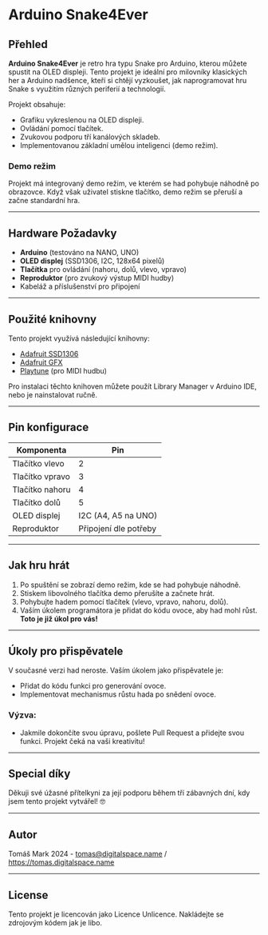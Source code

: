 # Arduino Snake4Ever

## Přehled

**Arduino Snake4Ever** je retro hra typu Snake pro Arduino, kterou můžete spustit na OLED displeji. Tento projekt je ideální pro milovníky klasických her a Arduino nadšence, kteří si chtějí vyzkoušet, jak naprogramovat hru Snake s využitím různých periferií a technologií. 

Projekt obsahuje:
- Grafiku vykreslenou na OLED displeji.
- Ovládání pomocí tlačítek.
- Zvukovou podporu tří kanálových skladeb.
- Implementovanou základní umělou inteligenci (demo režim).

### Demo režim

Projekt má integrovaný demo režim, ve kterém se had pohybuje náhodně po obrazovce. Když však uživatel stiskne tlačítko, demo režim se přeruší a začne standardní hra.

---

## Hardware Požadavky

- **Arduino** (testováno na NANO, UNO)
- **OLED displej** (SSD1306, I2C, 128x64 pixelů)
- **Tlačítka** pro ovládání (nahoru, dolů, vlevo, vpravo)
- **Reproduktor** (pro zvukový výstup MIDI hudby)
- Kabeláž a příslušenství pro připojení

---

## Použité knihovny

Tento projekt využívá následující knihovny:
- [Adafruit SSD1306](https://github.com/adafruit/Adafruit_SSD1306)
- [Adafruit GFX](https://github.com/adafruit/Adafruit-GFX-Library)
- [Playtune](https://github.com/LenShustek/arduino-playtune) (pro MIDI hudbu)

Pro instalaci těchto knihoven můžete použít Library Manager v Arduino IDE, nebo je nainstalovat ručně.

---

## Pin konfigurace

| Komponenta      | Pin       |
|-----------------|-----------|
| Tlačítko vlevo  | 2         |
| Tlačítko vpravo | 3         |
| Tlačítko nahoru | 4         |
| Tlačítko dolů   | 5         |
| OLED displej    | I2C (A4, A5 na UNO)   |
| Reproduktor     | Připojení dle potřeby |

---

## Jak hru hrát

1. Po spuštění se zobrazí demo režim, kde se had pohybuje náhodně.
2. Stiskem libovolného tlačítka demo přerušíte a začnete hrát.
3. Pohybujte hadem pomocí tlačítek (vlevo, vpravo, nahoru, dolů).
4. Vaším úkolem programátora je přidat do kódu ovoce, aby had mohl růst. **Toto je již úkol pro vás!**

---

## Úkoly pro přispěvatele

V současné verzi had neroste. Vaším úkolem jako přispěvatele je:
- Přidat do kódu funkci pro generování ovoce.
- Implementovat mechanismus růstu hada po snědení ovoce.

### Výzva:
- Jakmile dokončíte svou úpravu, pošlete Pull Request a přidejte svou funkci. Projekt čeká na vaši kreativitu!

---

## Special díky

Děkuji své úžasné přítelkyni za její podporu během tří zábavných dní, kdy jsem tento projekt vytvářel! 🤓

---

## Autor

Tomáš Mark 2024 - tomas@digitalspace.name / https://tomas.digitalspace.name

---

## License

Tento projekt je licencován jako Licence Unlicence. Nakládejte se zdrojovým kódem jak je libo.
